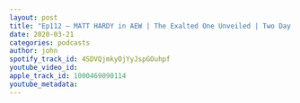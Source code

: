 ```yaml
---
layout: post
title: "Ep112 – MATT HARDY in AEW | The Exalted One Unveiled | Two Day Mania Update | NXT Recap (with B.J – Mining 4 Mayhem Podcast)"
date: 2020-03-21
categories: podcasts
author: john
spotify_track_id: 4SDVQjmkyOjYyJspGOuhpf
youtube_video_id: 
apple_track_id: 1000469090114
youtube_metadata: 
---
```

